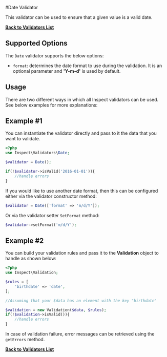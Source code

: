 #Date Validator

This validator can be used to ensure that a given value is a valid date.

[**Back to Validators List**](./reference.md#validators-list)

## Supported Options
The `Date` validator supports the below options:

* `format`: determines the date format to use during the validation. It is an optional parameter and __'Y-m-d'__ is used by default.

## Usage
There are two different ways in which all Inspect validators can be used. See below examples for more explanations:

## Example #1
You can instantiate the validator directly and pass to it the data that you want to validate. 

```php
<?php
use Inspect\Validators\Date;

$validator = Date();

if(!$validator->isValid('2016-01-01')){ 
	//handle errors
}
```

If you would like to use another date format, then this can be configured either via the validator constructor method:

```php
$validator = Date(['format' => 'm/d/Y']);
```

Or via the validator setter `SetFormat` method:

```php
$validator->setFormat('m/d/Y');
```



## Example #2
You can build your validation rules and pass it to the __Validation__ object to handle as shown below:

```php
<?php
use Inspect\Validation;

$rules = [
	'birthdate' => 'date',
];

//Assuming that your $data has an element with the key "birthdate"

$validation = new Validation($data, $rules);
if(!$validation->isValid()){
	//handle errors
}

```
In case of validation failure, error messages can be retrieved using the `getErrors` method.

[**Back to Validators List**](./reference.md#validators-list)

